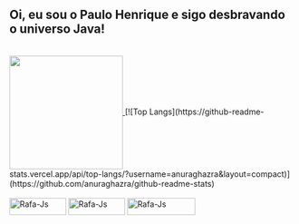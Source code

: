 ## Oi, eu sou o Paulo Henrique e sigo desbravando o universo Java!
<div style="display: inline_block"><br>
<a href="https://github.com/anuraghazra/github-readme-stats">
  <img height=200 align="center" src="https://github-readme-stats.vercel.app/api?username=phsantanna&show_icons=true&theme=radical" />
</a>
  [![Top Langs](https://github-readme-stats.vercel.app/api/top-langs/?username=anuraghazra&layout=compact)](https://github.com/anuraghazra/github-readme-stats)
</div>

<div style="display: inline_block"><br>
  <img align="center" alt="Rafa-Js" height="30" width="100" src="https://img.shields.io/badge/Java-ED8B00?style=for-the-badge&logo=openjdk&logoColor=white">
  <img align="center" alt="Rafa-Js" height="30" width="100" src="https://img.shields.io/badge/Spring-6DB33F?style=for-the-badge&logo=spring&logoColor=white">
  <img align="center" alt="Rafa-Js" height="30" width="120" src="https://img.shields.io/badge/PostgreSQL-316192?style=for-the-badge&logo=postgresql&logoColor=white">
</div>



